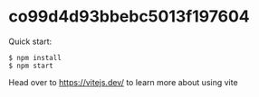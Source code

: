 # co99d4d93bbebc5013f197604

Quick start:

```
$ npm install
$ npm start
````

Head over to https://vitejs.dev/ to learn more about using vite

